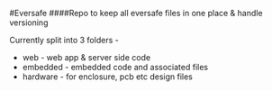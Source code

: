 #Eversafe
####Repo to keep all eversafe files in one place & handle versioning


Currently split into 3 folders - 


* web - web app & server side code
* embedded - embedded code and associated files
* hardware - for enclosure, pcb etc design files